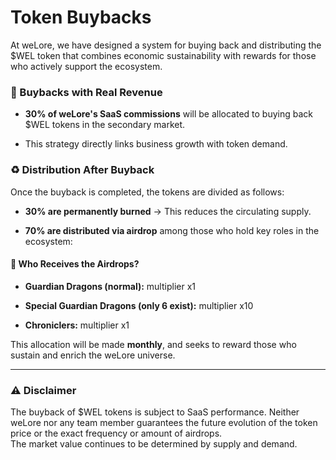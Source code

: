 # Token Buybacks

At weLore, we have designed a system for buying back and distributing the $WEL token that combines economic sustainability with rewards for those who actively support the ecosystem.

### 💼 Buybacks with Real Revenue

-   **30% of weLore's SaaS commissions** will be allocated to buying back $WEL tokens in the secondary market.

-   This strategy directly links business growth with token demand.


### ♻️ Distribution After Buyback

Once the buyback is completed, the tokens are divided as follows:

-   **30% are permanently burned** → This reduces the circulating supply.

-   **70% are distributed via airdrop** among those who hold key roles in the ecosystem:


#### 🐉 Who Receives the Airdrops?

-   **Guardian Dragons (normal):** multiplier x1

-   **Special Guardian Dragons (only 6 exist):** multiplier x10

-   **Chroniclers:** multiplier x1


This allocation will be made **monthly**, and seeks to reward those who sustain and enrich the weLore universe.

* * *

### ⚠️ Disclaimer

The buyback of $WEL tokens is subject to SaaS performance. Neither weLore nor any team member guarantees the future evolution of the token price or the exact frequency or amount of airdrops.  
The market value continues to be determined by supply and demand.